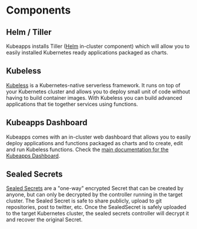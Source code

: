 # Components

## Helm / Tiller

Kubeapps installs Tiller ([Helm](https://helm.sh/) in-cluster component) which will allow you to easily installed Kubernetes ready applications packaged as charts.

## Kubeless

[Kubeless](http://kubeless.io/) is a Kubernetes-native serverless framework. It runs on top of your Kubernetes cluster and allows you to deploy small unit of code without having to build container images. With Kubeless you can build advanced applications that tie together services using functions.

## Kubeapps Dashboard

Kubeapps comes with an in-cluster web dashboard that allows you to easily deploy applications and functions packaged as charts and to create, edit and run Kubeless functions.
Check the [main documentation for the Kubeapps Dashboard](dashboard.md).

## Sealed Secrets

[Sealed Secrets](https://github.com/bitnami/sealed-secrets) are a "one-way" encrypted Secret that can be created by anyone, but can only be decrypted by the controller running in the target cluster. The Sealed Secret is safe to share publicly, upload to git repositories, post to twitter, etc. Once the SealedSecret is safely uploaded to the target Kubernetes cluster, the sealed secrets controller will decrypt it and recover the original Secret.